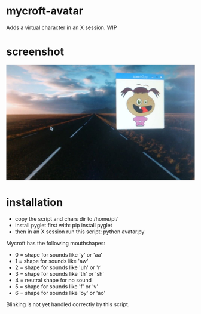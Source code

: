# mycroft-avatar
Adds a virtual character in an X session. WIP

# screenshot
![alt text](https://github.com/tjoen/mycroft-avatar/blob/master/example.jpg "Screenshot")

# installation
* copy the script and chars dir to /home/pi/
* install pyglet first with: pip install pyglet
* then in an X session run this script: python avatar.py

Mycroft has the following mouthshapes:

- 0 = shape for sounds like 'y' or 'aa'
- 1 = shape for sounds like 'aw'
- 2 = shape for sounds like 'uh' or 'r'
- 3 = shape for sounds like 'th' or 'sh'
- 4 = neutral shape for no sound
- 5 = shape for sounds like 'f' or 'v'
- 6 = shape for sounds like 'oy' or 'ao'

Blinking is not yet handled correctly by this script.


